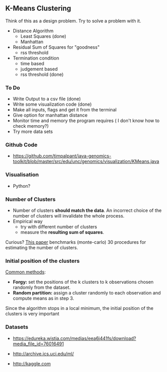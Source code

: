 ## K-Means Clustering

Think of this as a design problem. Try to solve a problem with it.

- Distance Algorithm
  - Least Squares (done)
  - Manhattan
- Residual Sum of Squares for "goodness"
  - rss threshold
- Termination condition
  - time based
  - judgement based
  - rss threshold (done)

### To Do
- Write Output to a csv file (done)
- Write some visualization code (done)
- Make all inputs, flags and get it from the terminal 
- Give option for manhattan distance
- Monitor time and memory the program requires ( I don't know how to check memory?)
- Try more data sets

### Github Code

- https://github.com/timpalpant/java-genomics-toolkit/blob/master/src/edu/unc/genomics/visualization/KMeans.java

### Visualisation

- ​Python?

### Number of Clusters

- Number of clusters **should match the data**. 
  An incorrect choice of the number of clusters will invalidate the whole process. 
- Empirical way 
  - try with different number of clusters 
  - measure the **resulting sum of squares**.

Curious? [This paper](http://link.springer.com/article/10.1007%2FBF02294245) benchmarks (monte-carlo) 30 procedures for estimating the number of clusters.

### Initial position of the clusters

[Common methods](http://www.onmyphd.com/?p=k-means.clustering):

- **Forgy:** set the positions of the k clusters to k observations chosen randomly from the dataset.
- **Random partition:** assign a cluster randomly to each observation and compute means as in step 3.

Since the algorithm stops in a local minimum, the initial position of the clusters is very important

### Datasets

- https://edureka.wistia.com/medias/eea6j441fs/download?media_file_id=76016491

- http://archive.ics.uci.edu/ml/

- http://kaggle.com
